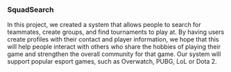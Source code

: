 ### SquadSearch
In this project, we created a system that allows people to search for teammates, create groups, and find tournaments to play at. By having users create profiles with their contact and player information, we hope that this will help people interact with others who share the hobbies of playing their game and strengthen the overall community for that game. Our system will support popular esport games, such as Overwatch, PUBG, LoL or Dota 2.
